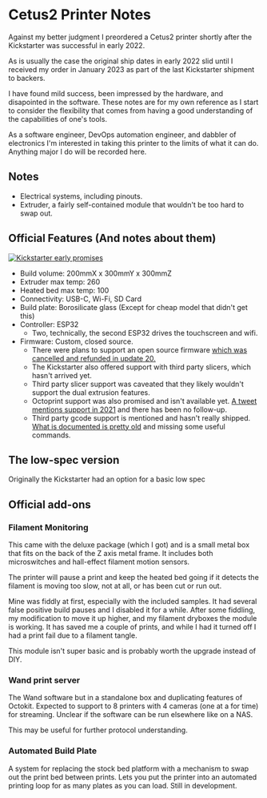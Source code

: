 # Cetus2 Printer Notes

Against my better judgment I preordered a Cetus2 printer shortly after the Kickstarter was successful in early 2022.

As is usually the case the original ship dates in early 2022 slid until I received my order in January 2023 as part of the last Kickstarter shipment to backers. 

I have found mild success, been impressed by the hardware, and disapointed in the software. These notes are for my own reference as I start to consider the flexibility that comes from having a good understanding of the capabilities of one's tools. 

As a software engineer, DevOps automation engineer, and dabbler of electronics I'm interested in taking this printer to the limits of what it can do. Anything major I do will be recorded here. 

## Notes

* Electrical systems, including pinouts. 
* Extruder, a fairly self-contained module that wouldn't be too hard to swap out. 

## Official Features (And notes about them)

[![Kickstarter early promises](https://ksr-ugc.imgix.net/assets/035/910/268/c8e781036ce6dd80b34adf8b49d6e5ee_original.jpg?ixlib=rb-4.0.2&w=680&fit=max&v=1640232035&gif-q=50&q=92&s=caa7e1f60c07ba8bdf477837b43ad1a9)](https://www.kickstarter.com/projects/cetus/cetus2-3d-printing-with-material-and-color-mixing-innovation)

* Build volume: 200mmX x 300mmY x 300mmZ
* Extruder max temp: 260
* Heated bed max temp: 100
* Connectivity: USB-C, Wi-Fi, SD Card
* Build plate: Borosilicate glass (Except for cheap model that didn't get this)
* Controller: ESP32
    * Two, technically, the second ESP32 drives the touchscreen and wifi.
* Firmware: Custom, closed source.
    * There were plans to support an open source firmware [which was cancelled and refunded in update 20.](https://www.kickstarter.com/projects/cetus/cetus2-3d-printing-with-material-and-color-mixing-innovation)
    * The Kickstarter also offered support with third party slicers, which hasn't arrived yet. 
    * Third party slicer support was caveated that they likely wouldn't support the dual extrusion features. 
    * Octoprint support was also promised and isn't available yet. [A tweet mentions support in 2021](https://twitter.com/TiertimeCorp/status/1435913995987292168) and there has been no follow-up.
    * Third party gcode support is mentioned and hasn't really shipped. [What is documented is pretty old](https://support.tiertime.com/hc/en-us/articles/360001465934-Printing-with-Gcodes) and missing some useful commands. 

## The low-spec version

Originally the Kickstarter had an option for a basic low spec 

## Official add-ons

### Filament Monitoring

This came with the deluxe package (which I got) and is a small metal box that fits on the back of the Z axis metal frame. It includes both microswitches and hall-effect filament motion sensors. 

The printer will pause a print and keep the heated bed going if it detects the filament is moving too slow, not at all, or has been cut or run out. 

Mine was fiddly at first, especially with the included samples. It had several false positive build pauses and I disabled it for a while. After some fiddling, my modification to move it up higher, and my filament dryboxes the module is working. It has saved me a couple of prints, and while I had it turned off I had a print fail due to a filament tangle.

This module isn't super basic and is probably worth the upgrade instead of DIY.

### Wand print server

The Wand software but in a standalone box and duplicating features of Octokit. Expected to support to 8 printers with 4 cameras (one at a for time) for streaming. Unclear if the software can be run elsewhere like on a NAS.

This may be useful for further protocol understanding. 

### Automated Build Plate

A system for replacing the stock bed platform with a mechanism to swap out the print bed between prints. Lets you put the printer into an automated printing loop for as many plates as you can load. Still in development. 
